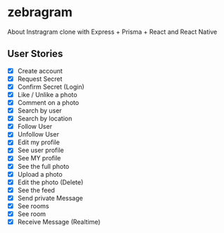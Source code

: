 # zebragram
About Instragram clone with Express + Prisma + React and React Native

## User Stories

- [x] Create account
- [x] Request Secret
- [x] Confirm Secret (Login)
- [x] Like / Unlike a photo
- [x] Comment on a photo
- [x] Search by user
- [x] Search by location
- [x] Follow User
- [x] Unfollow User
- [x] Edit my profile
- [x] See user profile
- [x] See MY profile
- [x] See the full photo
- [x] Upload a photo
- [x] Edit the photo (Delete)
- [x] See the feed
- [x] Send private Message
- [x] See rooms
- [x] See room
- [x] Receive Message (Realtime)